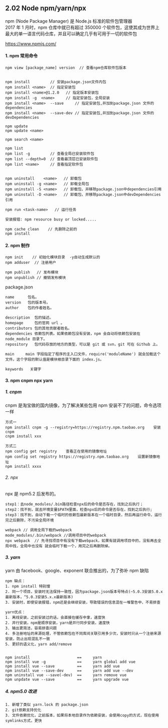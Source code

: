 ## 2.02 Node npm/yarn/npx

npm (Node Package Manager) 是 Node.js 标准的软件包管理器  
2017 年 1 月时，npm 仓库中就已有超过 350000 个软件包，这使其成为世界上最大的单一语言代码仓库，并且可以确定几乎有可用于一切的软件包

<https://www.npmjs.com/>

#### 1. npm 常用命令

```
npm view [package_name] version  // 查看npm仓库软件包版本


npm install         // 安装package.json文件内包
npm install <name>  // 指定安装包
npm install <name>@1.2.0   // 指定版本安装包
npm install -g  <name>     // 指定安装包，全局安装
npm install <name>  --save     // 指定安装包,并加到package.json 文件的 dependencies
npm install <name>  --save-dev // 指定安装包,并加到package.json 文件的 devDependencies

npm update
npm update <name>

npm search <name>

npm list
npm list -g         // 查看全局已安装软件包
npm list --depth=0  // 查看最顶层已安装软件包
npm list <name>     // 查看指定软件包


npm uninstall    <name>   // 卸载包
npm uninstall -g <name>   // 卸载全局包
npm uninstall -S <name>   // 卸载包，并移除package.json中dependencies引用
npm uninstall -D <name>   // 卸载包，并移除package.json中devDependencies引用

npm run <task-name>   // 运行任务
```

```
安装报错: npm resource busy or locked.....

npm cache clean    // 先删除之前的
npm install
```

#### 2. npm 制作

```
npm init    // 初始化模块目录  -y自动生成默认的
npm adduser  // 注册用户

npm publish   // 发布模块
npm unpublish // 撤销发布模块
```

package.json

```
name      包名。
version   包的版本号。
author    包的作者姓名。

description  包的描述。
homepage     包的官网 url 。
contributors 包的其他贡献者姓名。
dependencies 依赖包列表。如果依赖包没有安装，npm 会自动将依赖包安装在 node_module 目录下。
repository   包代码存放的地方的类型，可以是 git 或 svn，git 可在 Github 上。

main     main 字段指定了程序的主入口文件，require('moduleName') 就会加载这个文件。这个字段的默认值是模块根目录下面的 index.js。

keywords   关键字
```

#### 3. npm cnpm npx yarn

##### 1. cnpm

cnpm 是淘宝做的国内镜像，为了解决某些包用 npm 安装不了的问题，命令选项一样

```
方式一
npm install cnpm -g --registry=https://registry.npm.taobao.org    安装cnpm
cnpm install xxx

方式二
npm config get registry    查看正在使用的镜像地址
npm config set registry https://registry.npm.taobao.org    设置新镜像地址
npm install xxxx
```

###### 2. npx

npx 是 npm5.2 后发布的。

```
step1：去node_modules/.bin路径检查npx后的命令是否存在，找到之后执行；
step2：找不到，就去环境变量$PATH里面，检查npx后的命令是否存在，找到之后执行;
step3：找不到，自动下载一个临时的依赖包最新版本在一个临时目录，然后再运行命令，运行完之后删除，不污染全局环境

webpack // 调用全局下载的webpack
mode_modules/.bin/webpack //调用项目中的webpack
npx webpack  // 先寻找项目中有没有下载webpack，如果有就调用项目中的，没有再去全局中找，全局中也没有 就会临时下载一个，用完之后再删除掉。
```

##### 3. yarn

yarn 由 facebook、google、exponent 联合推出的，为了弥补 npm 缺陷

```
npm 缺点：
1. npm install 特别慢
2. 同一个项目，安装时无法保持一致性，因为package.json版本号特点(~5.0.3安装5.0.x最新版本，^5.0.3安装5.x.x最新版本)
3. 安装时，即使安装报错，npm还是会继续安装，导致错误的信息混在一堆警告中，不易排查

yarn优点：
1. 离线安装，之前安装过的话，会直接在缓存中拿，速度快
2. 并行安装，npm是顺序安装，yarn是并行同步安装，速度快
3. 输出更简洁，容易排查问题
4. 多注册地址的来源处理，不管依赖包在不同库间关联引用多少次，安装时只从一个注册来源安装，防止出现混乱不一致
5. 更好的语义化，yarn add/remove


npm install                     ==     yarn
npm install vue -g              ==     yarn global add vue
npm install vue --save          ==     yarn add vue
npm install vue --save-dev      ==     yarn add vue --dev
npm uninstall vue --save(-dev)  ==     yarn remove vue
npm unpdate vue --save          ==     yarn upgrade vue
```

##### 4. npm5.0 改进

```
1. 新增了类似 yarn.lock 的 package.json
2. git依赖支持优化
3. 文件依赖优化，之前版本，如果将本地目录作为依赖安装，会使用copy的方式，现在使用symlinks方式，更快
```
